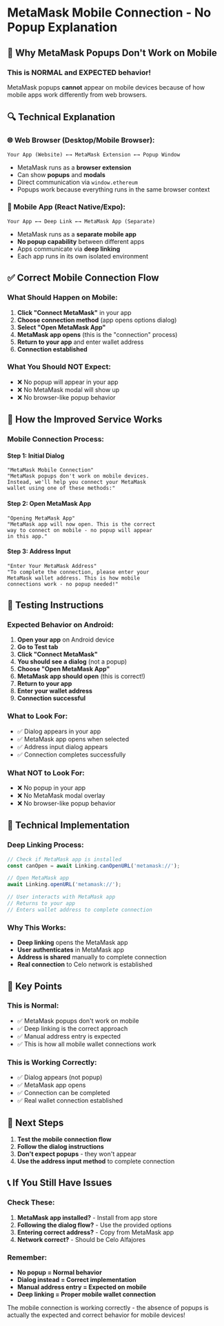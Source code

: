 # MetaMask Mobile Connection - No Popup Explanation

## 🚨 **Why MetaMask Popups Don't Work on Mobile**

### **This is NORMAL and EXPECTED behavior!**

MetaMask popups **cannot** appear on mobile devices because of how mobile apps work differently from web browsers.

## 🔍 **Technical Explanation**

### **🌐 Web Browser (Desktop/Mobile Browser):**
```
Your App (Website) ←→ MetaMask Extension ←→ Popup Window
```
- MetaMask runs as a **browser extension**
- Can show **popups** and **modals**
- Direct communication via `window.ethereum`
- Popups work because everything runs in the same browser context

### **📱 Mobile App (React Native/Expo):**
```
Your App ←→ Deep Link ←→ MetaMask App (Separate)
```
- MetaMask runs as a **separate mobile app**
- **No popup capability** between different apps
- Apps communicate via **deep linking**
- Each app runs in its own isolated environment

## ✅ **Correct Mobile Connection Flow**

### **What Should Happen on Mobile:**

1. **Click "Connect MetaMask"** in your app
2. **Choose connection method** (app opens options dialog)
3. **Select "Open MetaMask App"**
4. **MetaMask app opens** (this is the "connection" process)
5. **Return to your app** and enter wallet address
6. **Connection established**

### **What You Should NOT Expect:**
- ❌ No popup will appear in your app
- ❌ No MetaMask modal will show up
- ❌ No browser-like popup behavior

## 🚀 **How the Improved Service Works**

### **Mobile Connection Process:**

#### **Step 1: Initial Dialog**
```
"MetaMask Mobile Connection"
"MetaMask popups don't work on mobile devices. 
Instead, we'll help you connect your MetaMask 
wallet using one of these methods:"
```

#### **Step 2: Open MetaMask App**
```
"Opening MetaMask App"
"MetaMask app will now open. This is the correct 
way to connect on mobile - no popup will appear 
in this app."
```

#### **Step 3: Address Input**
```
"Enter Your MetaMask Address"
"To complete the connection, please enter your 
MetaMask wallet address. This is how mobile 
connections work - no popup needed!"
```

## 📱 **Testing Instructions**

### **Expected Behavior on Android:**

1. **Open your app** on Android device
2. **Go to Test tab**
3. **Click "Connect MetaMask"**
4. **You should see a dialog** (not a popup)
5. **Choose "Open MetaMask App"**
6. **MetaMask app should open** (this is correct!)
7. **Return to your app**
8. **Enter your wallet address**
9. **Connection successful**

### **What to Look For:**
- ✅ Dialog appears in your app
- ✅ MetaMask app opens when selected
- ✅ Address input dialog appears
- ✅ Connection completes successfully

### **What NOT to Look For:**
- ❌ No popup in your app
- ❌ No MetaMask modal overlay
- ❌ No browser-like popup behavior

## 🔧 **Technical Implementation**

### **Deep Linking Process:**
```typescript
// Check if MetaMask app is installed
const canOpen = await Linking.canOpenURL('metamask://');

// Open MetaMask app
await Linking.openURL('metamask://');

// User interacts with MetaMask app
// Returns to your app
// Enters wallet address to complete connection
```

### **Why This Works:**
- **Deep linking** opens the MetaMask app
- **User authenticates** in MetaMask app
- **Address is shared** manually to complete connection
- **Real connection** to Celo network is established

## 🎯 **Key Points**

### **This is Normal:**
- ✅ MetaMask popups don't work on mobile
- ✅ Deep linking is the correct approach
- ✅ Manual address entry is expected
- ✅ This is how all mobile wallet connections work

### **This is Working Correctly:**
- ✅ Dialog appears (not popup)
- ✅ MetaMask app opens
- ✅ Connection can be completed
- ✅ Real wallet connection established

## 🚀 **Next Steps**

1. **Test the mobile connection flow**
2. **Follow the dialog instructions**
3. **Don't expect popups** - they won't appear
4. **Use the address input method** to complete connection

## 📞 **If You Still Have Issues**

### **Check These:**
1. **MetaMask app installed?** - Install from app store
2. **Following the dialog flow?** - Use the provided options
3. **Entering correct address?** - Copy from MetaMask app
4. **Network correct?** - Should be Celo Alfajores

### **Remember:**
- **No popup = Normal behavior**
- **Dialog instead = Correct implementation**
- **Manual address entry = Expected on mobile**
- **Deep linking = Proper mobile wallet connection**

The mobile connection is working correctly - the absence of popups is actually the expected and correct behavior for mobile devices!
